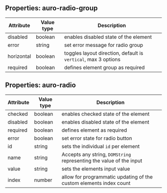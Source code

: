 ## Properties: auro-radio-group

| Attribute | Value type | Description |
|----|----|----
| disabled | boolean | enables disabled state of the element |
| error | string | set error message for radio group |
| horizontal | boolean | toggles layout direction, default is `vertical`, max 3 options |
| required | boolean | defines element group as required|

## Properties: auro-radio

| Attribute | Value type |Description |
|----|----|----
| checked | boolean | enables checked state of the element |
| disabled | boolean | enables disabled state of the element |
| required | boolean | defines element as required |
| error | boolean | set error state for radio button |
| id | string | sets the individual `id` per element |
| name | string | Accepts any string, `DOMString` representing the value of the input |
| value | string | sets the elements input value |
| index | number | allow for programmatic updating of the custom elements index count |
